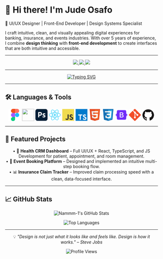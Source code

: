 # 👋 Hi there! I'm Jude Osafo

🚀 UI/UX Designer | Front-End Developer | Design Systems Specialist  

I craft intuitive, clean, and visually appealing digital experiences for banking, insurance, and events industries. With over 5 years of experience, I combine **design thinking** with **front-end development** to create interfaces that are both intuitive and accessible.

---

<p align="center">
  <a href="mailto:judeosafo.design@gmail.com">
    <img src="https://img.shields.io/badge/-Gmail-c14438?style=flat&logo=Gmail&logoColor=white"/>
  </a>
  <a href="https://www.linkedin.com/in/judeosafo/">
    <img src="https://img.shields.io/badge/-LinkedIn-0A66C2?style=flat&logo=Linkedin&logoColor=white"/>
  </a>
  <a href="https://judeosafo.mypixieset.com/">
    <img src="https://img.shields.io/badge/-Portfolio-000000?style=flat&logo=About.me&logoColor=white"/>
  </a>
</p>

---

<!-- Typing Animation -->
<p align="center">
  <a href="https://git.io/typing-svg">
    <img src="https://readme-typing-svg.herokuapp.com?font=Fira+Code&size=28&pause=1000&color=00C4FF&center=true&vCenter=true&width=900&lines=Hi+there!+I'm+Jude+Osafo;UI%2FUX+Designer;Front-End+Developer;Design+Systems+Specialist" alt="Typing SVG" />
  </a>
</p>

---

## 🛠 Languages & Tools

<p align="center">
  <img src="https://raw.githubusercontent.com/devicons/devicon/master/icons/figma/figma-original.svg" width="40" height="40"/>
  <img src="https://raw.githubusercontent.com/devicons/devicon/master/icons/adobexd/adobexd-plain.svg" width="40" height="40"/>
  <img src="https://raw.githubusercontent.com/devicons/devicon/master/icons/photoshop/photoshop-plain.svg" width="40" height="40"/>
  <img src="https://raw.githubusercontent.com/devicons/devicon/master/icons/react/react-original.svg" width="40" height="40"/>
  <img src="https://raw.githubusercontent.com/devicons/devicon/master/icons/javascript/javascript-original.svg" width="40" height="40"/>
  <img src="https://raw.githubusercontent.com/devicons/devicon/master/icons/typescript/typescript-original.svg" width="40" height="40"/>
  <img src="https://raw.githubusercontent.com/devicons/devicon/master/icons/html5/html5-original.svg" width="40" height="40"/>
  <img src="https://raw.githubusercontent.com/devicons/devicon/master/icons/css3/css3-original.svg" width="40" height="40"/>
  <img src="https://raw.githubusercontent.com/devicons/devicon/master/icons/bootstrap/bootstrap-plain.svg" width="40" height="40"/>
  <img src="https://raw.githubusercontent.com/devicons/devicon/master/icons/git/git-original.svg" width="40" height="40"/>
  <img src="https://raw.githubusercontent.com/devicons/devicon/master/icons/github/github-original.svg" width="40" height="40"/>
</p>

---

## 📌 Featured Projects

<p align="center">
  • 🏥 <b>Health CRM Dashboard</b> – Full UI/UX + React, TypeScript, and JS Development for patient, appointment, and room management.<br>
  • 🎯 <b>Event Booking Platform</b> – Designed and implemented an intuitive multi-step booking flow.<br>
  • 📊 <b>Insurance Claim Tracker</b> – Improved claim processing speed with a clean, data-focused interface.
</p>

---

## 📈 GitHub Stats

<p align="center">
  <img src="https://github-readme-stats.vercel.app/api?username=Nammm-1&show_icons=true&count_private=true&theme=radical&title_color=00C4FF&icon_color=00C4FF&text_color=ffffff&bg_color=0d1117" alt="Nammm-1's GitHub Stats" />
</p>
<p align="center">
  <img src="https://github-readme-stats.vercel.app/api/top-langs/?username=Nammm-1&layout=compact&theme=radical&title_color=00C4FF&text_color=ffffff&bg_color=0d1117" alt="Top Languages" />
</p>

---

<p align="center">
  💡 <i>"Design is not just what it looks like and feels like. Design is how it works." – Steve Jobs</i>
</p>

<!-- Visitor Badge -->
<p align="center">
  <img src="https://visitor-badge.glitch.me/badge?page_id=Nammm-1.Nammm-1&left_color=00C4FF&right_color=000000" alt="Profile Views" />
</p>
